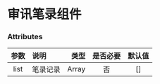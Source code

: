 # 审讯笔录组件

 <hearing-record :list='["问：","答："]'></hearing-record>

  ### Attributes
 | 参数  |  说明  | 类型 | 是否必要 | 默认值|
 |:----:|:-------| -----:| :-----:| :-----:|
 | list | 笔录记录 | Array | 否 | [] |
